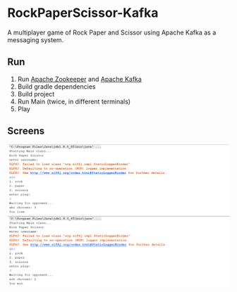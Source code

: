 # RockPaperScissor-Kafka
A multiplayer game of Rock Paper and Scissor using Apache Kafka as a messaging system.

## Run
1. Run [Apache Zookeeper](https://zookeeper.apache.org/) and [Apache Kafka](https://kafka.apache.org/)
2. Build gradle dependencies
3. Build project
4. Run Main (twice, in different terminals)
5. Play

## Screens

![Player 1](https://github.com/ashnehete/RockPaperScissor-Kafka/blob/master/screenshots/player1.png "Player 1")
![Player 2](https://github.com/ashnehete/RockPaperScissor-Kafka/blob/master/screenshots/player2.png "Player 2")
